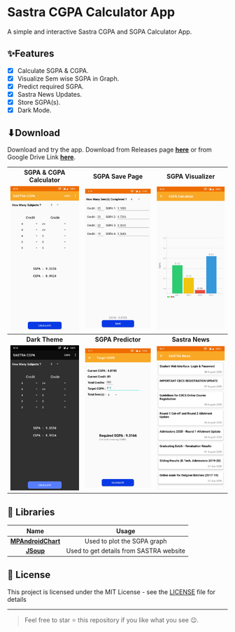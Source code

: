 # Sastra CGPA Calculator App
A simple and interactive Sastra CGPA and SGPA Calculator App.


##  ✨Features
- [x] Calculate SGPA & CGPA.
- [x] Visualize Sem wise SGPA in Graph.
- [x] Predict required SGPA.
- [x] Sastra News Updates.
- [x] Store SGPA(s).
- [x] Dark Mode.

## ⬇Download 
Download and try the app. 
Download from Releases page [**here**](https://github.com/saif191020/SastraCGPA/releases/tag/v1.0) or from Google Drive Link [**here**](https://drive.google.com/file/d/1QU0JszIKGMIXiXApe5rSAkEQ3wa3bS-9/view?usp=sharing).

<table style="width:100%">
  <tr>
    <th>SGPA & CGPA Calculator </th>
    <th>SGPA Save Page </th>
    <th>SGPA Visualizer </th>
  </tr>
  <tr>
    <td><img src="ScreenShots/1.jpg"/></td> 
    <td><img src="ScreenShots/3.jpg"/></td>
    <td><img src="ScreenShots/4.jpg"/></td>
  </tr>
  <tr>
    <th>Dark Theme </th>
    <th>SGPA Predictor </th>
    <th>Sastra News </th>
  </tr>
    <tr>
    <td><img src="ScreenShots/2.jpg"/></td> 
    <td><img src="ScreenShots/5.jpg"/></td>
    <td><img src="ScreenShots/6.jpg"/></td>
  </tr>
</table>

## 🔌 Libraries 
| Name | Usage |
|:------:|:-------:|
|[**MPAndroidChart**](https://github.com/PhilJay/MPAndroidChart)| Used to plot the SGPA graph|
|[**JSoup**](https://jsoup.org/)| Used to get details from SASTRA website |



## 📃 License

This project is licensed under the MIT License - see the [LICENSE](LICENSE) file for details

***
> Feel free to star ⭐ this repository if you like what you see 😉.
